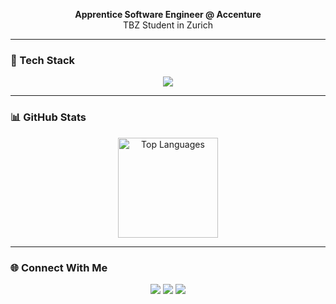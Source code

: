 <p align="center">
  <b>Apprentice Software Engineer @ Accenture</b><br>
  TBZ Student in Zurich<br>
</p>

---

### 🧰 Tech Stack
<p align="center">
  <img src="https://skillicons.dev/icons?i=html,css,js,python,github,vscode" />
</p>

---

### 📊 GitHub Stats
<p align="center">
  <img src="https://github-readme-stats.vercel.app/api/top-langs/?username=zinoos&layout=compact&theme=tokyonight" alt="Top Languages" height="160" />
</p>

---

### 🌐 Connect With Me
<p align="center">
  <a href="https://github.com/zinoos"><img src="https://img.shields.io/badge/GitHub-181717?style=for-the-badge&logo=github&logoColor=white"/></a>
  <a href="zino.bonin@edu.tbz.ch"><img src="https://img.shields.io/badge/Email-D14836?style=for-the-badge&logo=gmail&logoColor=white"/></a>
  <a href="https://www.linkedin.com/in/zino-bonin-307a25364/"><img src="https://img.shields.io/badge/LinkedIn-0A66C2?style=for-the-badge&logo=linkedin&logoColor=white"/></a>
</p>

